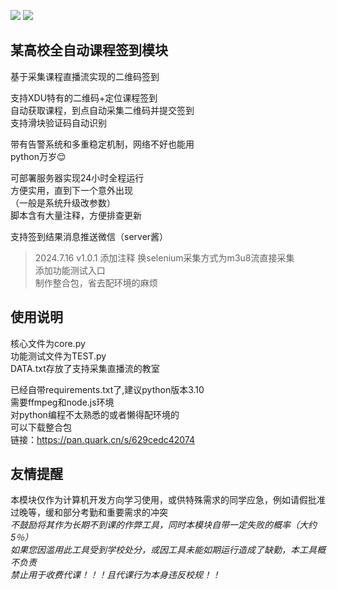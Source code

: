![](https://img.shields.io/badge/Python-3.10.1-blue)
![](https://img.shields.io/badge/version-1.0.1-green)
## 某高校全自动课程签到模块
基于采集课程直播流实现的二维码签到  

支持XDU特有的二维码+定位课程签到  
自动获取课程，到点自动采集二维码并提交签到  
支持滑块验证码自动识别

带有告警系统和多重稳定机制，网络不好也能用  
python万岁😌

可部署服务器实现24小时全程运行  
方便实用，直到下一个意外出现  
（一般是系统升级改参数）  
脚本含有大量注释，方便排查更新  

支持签到结果消息推送微信（server酱）  


>2024.7.16 v1.0.1
>添加注释 换selenium采集方式为m3u8流直接采集  
>添加功能测试入口  
>制作整合包，省去配环境的麻烦  


## 使用说明
核心文件为core.py  
功能测试文件为TEST.py  
DATA.txt存放了支持采集直播流的教室

已经自带requirements.txt了,建议python版本3.10  
需要ffmpeg和node.js环境  
对python编程不太熟悉的或者懒得配环境的  
可以下载整合包  
链接：https://pan.quark.cn/s/629cedc42074

## 友情提醒
本模块仅作为计算机开发方向学习使用，或供特殊需求的同学应急，例如请假批准过晚等，缓和部分考勤和重要需求的冲突  
*不鼓励将其作为长期不到课的作弊工具，同时本模块自带一定失败的概率（大约5％）*  
*如果您因滥用此工具受到学校处分，或因工具未能如期运行造成了缺勤，本工具概不负责*  
*禁止用于收费代课！！！且代课行为本身违反校规！！*
